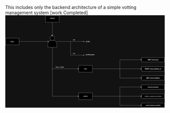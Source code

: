 This includes only the backend architecture of a simple votting management system [work Completed]
<img  src="./votting.jpg">
